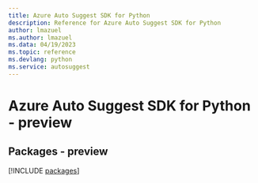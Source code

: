 ```yaml
---
title: Azure Auto Suggest SDK for Python
description: Reference for Azure Auto Suggest SDK for Python
author: lmazuel
ms.author: lmazuel
ms.data: 04/19/2023
ms.topic: reference
ms.devlang: python
ms.service: autosuggest
---
```

# Azure Auto Suggest SDK for Python - preview
## Packages - preview
[!INCLUDE [packages](auto-suggest-index.md)]
